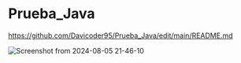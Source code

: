 # Prueba_Java

https://github.com/Davicoder95/Prueba_Java/edit/main/README.md

![Screenshot from 2024-08-05 21-46-10](https://github.com/user-attachments/assets/bfa6d452-dee8-4d59-ac1a-4407e1b43aca)

